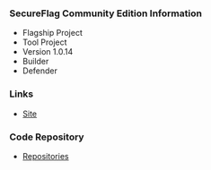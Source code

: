 ### SecureFlag Community Edition Information
* Flagship Project
* Tool Project
* Version 1.0.14
* Builder
* Defender

### Links
* [Site](https://community.secureflag.com/)

### Code Repository
* [Repositories](https://gitlab.com/secureflag-community)


